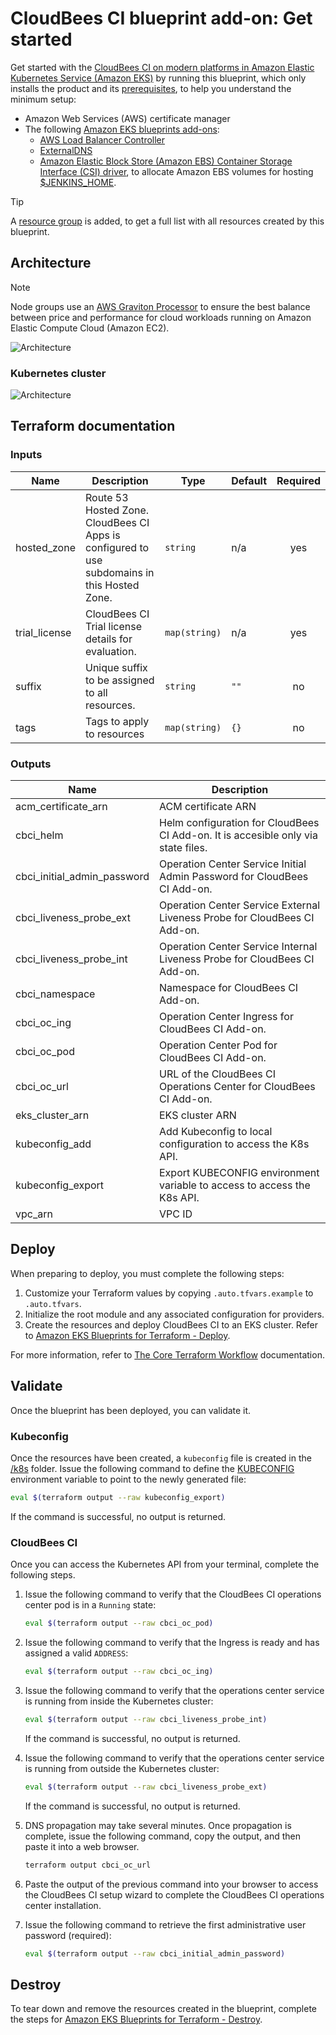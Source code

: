 # CloudBees CI blueprint add-on: Get started

Get started with the [CloudBees CI on modern platforms in Amazon Elastic Kubernetes Service (Amazon EKS)](https://docs.cloudbees.com/docs/cloudbees-ci/latest/eks-install-guide/) by running this blueprint, which only installs the product and its [prerequisites](https://docs.cloudbees.com/docs/cloudbees-ci/latest/eks-install-guide/installing-eks-using-helm#_prerequisites), to help you understand the minimum setup:

- Amazon Web Services (AWS) certificate manager
- The following [Amazon EKS blueprints add-ons](https://aws-ia.github.io/terraform-aws-eks-blueprints-addons/main/):
  - [AWS Load Balancer Controller](https://aws-ia.github.io/terraform-aws-eks-blueprints-addons/main/addons/aws-load-balancer-controller/)
  - [ExternalDNS](https://aws-ia.github.io/terraform-aws-eks-blueprints-addons/main/addons/external-dns/)
  - [Amazon Elastic Block Store (Amazon EBS) Container Storage Interface (CSI) driver](https://docs.aws.amazon.com/eks/latest/userguide/ebs-csi.html), to allocate Amazon EBS volumes for hosting [$JENKINS_HOME](https://docs.cloudbees.com/docs/cloudbees-ci/latest/backup-restore/jenkins-home).

> [!TIP]
> A [resource group](https://docs.aws.amazon.com/ARG/latest/userguide/resource-groups.html) is added, to get a full list with all resources created by this blueprint.

## Architecture

> [!NOTE]
> Node groups use an [AWS Graviton Processor](https://aws.amazon.com/ec2/graviton/) to ensure the best balance between price and performance for cloud workloads running on Amazon Elastic Compute Cloud (Amazon EC2).

![Architecture](img/getting-started.architect.drawio.svg)

### Kubernetes cluster

![Architecture](img/getting-started.k8s.drawio.svg)

## Terraform documentation

<!-- BEGIN_TF_DOCS -->
### Inputs

| Name | Description | Type | Default | Required |
|------|-------------|------|---------|:--------:|
| hosted_zone | Route 53 Hosted Zone. CloudBees CI Apps is configured to use subdomains in this Hosted Zone. | `string` | n/a | yes |
| trial_license | CloudBees CI Trial license details for evaluation. | `map(string)` | n/a | yes |
| suffix | Unique suffix to be assigned to all resources. | `string` | `""` | no |
| tags | Tags to apply to resources | `map(string)` | `{}` | no |

### Outputs

| Name | Description |
|------|-------------|
| acm_certificate_arn | ACM certificate ARN |
| cbci_helm | Helm configuration for CloudBees CI Add-on. It is accesible only via state files. |
| cbci_initial_admin_password | Operation Center Service Initial Admin Password for CloudBees CI Add-on. |
| cbci_liveness_probe_ext | Operation Center Service External Liveness Probe for CloudBees CI Add-on. |
| cbci_liveness_probe_int | Operation Center Service Internal Liveness Probe for CloudBees CI Add-on. |
| cbci_namespace | Namespace for CloudBees CI Add-on. |
| cbci_oc_ing | Operation Center Ingress for CloudBees CI Add-on. |
| cbci_oc_pod | Operation Center Pod for CloudBees CI Add-on. |
| cbci_oc_url | URL of the CloudBees CI Operations Center for CloudBees CI Add-on. |
| eks_cluster_arn | EKS cluster ARN |
| kubeconfig_add | Add Kubeconfig to local configuration to access the K8s API. |
| kubeconfig_export | Export KUBECONFIG environment variable to access to access the K8s API. |
| vpc_arn | VPC ID |
<!-- END_TF_DOCS -->

## Deploy

When preparing to deploy, you must complete the following steps:

1. Customize your Terraform values by copying `.auto.tfvars.example` to `.auto.tfvars`.
2. Initialize the root module and any associated configuration for providers.
3. Create the resources and deploy CloudBees CI to an EKS cluster. Refer to [Amazon EKS Blueprints for Terraform - Deploy](https://aws-ia.github.io/terraform-aws-eks-blueprints/getting-started/#deploy).

For more information, refer to [The Core Terraform Workflow](https://www.terraform.io/intro/core-workflow) documentation.

## Validate

Once the blueprint has been deployed, you can validate it.

### Kubeconfig

Once the resources have been created, a `kubeconfig` file is created in the [/k8s](k8s) folder. Issue the following command to define the [KUBECONFIG](https://kubernetes.io/docs/concepts/configuration/organize-cluster-access-kubeconfig/#the-kubeconfig-environment-variable) environment variable to point to the newly generated file:

  ```sh
  eval $(terraform output --raw kubeconfig_export)
  ```

  If the command is successful, no output is returned.

### CloudBees CI

Once you can access the Kubernetes API from your terminal, complete the following steps.

1. Issue the following command to verify that the CloudBees CI operations center pod is in a `Running` state:

    ```sh
    eval $(terraform output --raw cbci_oc_pod)
    ```

2. Issue the following command to verify that the Ingress is ready and has assigned a valid `ADDRESS`:

    ```sh
    eval $(terraform output --raw cbci_oc_ing)
    ```

3. Issue the following command to verify that the operations center service is running from inside the Kubernetes cluster:

    ```sh
    eval $(terraform output --raw cbci_liveness_probe_int)
    ```

    If the command is successful, no output is returned.

4. Issue the following command to verify that the operations center service is running from outside the Kubernetes cluster:

    ```sh
    eval $(terraform output --raw cbci_liveness_probe_ext)
    ```

    If the command is successful, no output is returned.

5. DNS propagation may take several minutes. Once propagation is complete, issue the following command, copy the output, and then paste it into a web browser.

    ```sh
    terraform output cbci_oc_url
    ```

6. Paste the output of the previous command into your browser to access the CloudBees CI setup wizard to complete the CloudBees CI operations center installation.

7. Issue the following command to retrieve the first administrative user password (required):

    ```sh
    eval $(terraform output --raw cbci_initial_admin_password)
    ```

## Destroy

To tear down and remove the resources created in the blueprint, complete the steps for [Amazon EKS Blueprints for Terraform - Destroy](https://aws-ia.github.io/terraform-aws-eks-blueprints/getting-started/#destroy).
